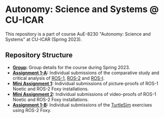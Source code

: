 # Autonomy: Science and Systems @ CU-ICAR

This repository is a part of course AuE-8230 "Autonomy: Science and Systems" at CU-ICAR (Spring 2023).

## Repository Structure

* **[Group](https://github.com/Tinker-Twins/Autonomy-Science-And-Systems/tree/main/Group):** Group details for the course during Spring 2023.
* **[Assignment 1-A](https://github.com/Tinker-Twins/Autonomy-Science-And-Systems/tree/main/Assignment%201-A):** Individual submissions of the comparative study and critical analysis of [ROS-1](https://wiki.ros.org/noetic), [ROS-2](https://docs.ros.org/en/foxy/) and [ROS-I](https://rosindustrial.org/).
* **[Mini Assignment 1](https://github.com/Tinker-Twins/Autonomy-Science-And-Systems/tree/main/Mini%20Assignment%201):** Individual submissions of picture-proofs of ROS-1 Noetic and ROS-2 Foxy installations.
* **[Mini Assignment 2](https://github.com/Tinker-Twins/Autonomy-Science-And-Systems/tree/main/Mini%20Assignment%202):** Individual submissions of video-proofs of ROS-1 Noetic and ROS-2 Foxy installations.
* **[Assignment 1-B](https://github.com/Tinker-Twins/Autonomy-Science-And-Systems/tree/main/Assignment%201-B):** Individual submissions of the [TurtleSim](https://docs.ros.org/en/foxy/Tutorials/Beginner-CLI-Tools/Introducing-Turtlesim/Introducing-Turtlesim.html) exercises using ROS-2 Foxy.
